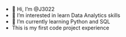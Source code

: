 - 👋 Hi, I’m @J3022
- 👀 I’m interested in learn Data Analytics skills
- 🌱 I’m currently learning Python and SQL
- This is my first code project experience

<!---
J3022/J3022 is a ✨ special ✨ repository because its `README.md` (this file) appears on your GitHub profile.
You can click the Preview link to take a look at your changes.
--->
